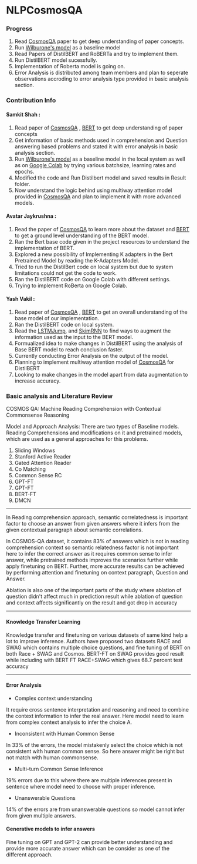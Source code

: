 # NLPCosmosQA

### Progress
1. Read [CosmosQA](https://arxiv.org/abs/1909.00277) paper to get deep understanding of paper concepts.
2. Run [Wilburone's model](https://github.com/samkit27/NLPCosmosQA/tree/master/wilburone/cosmosqa-master) as a baseline model
3. Read Papers of DistilBERT and RoBERTa and try to implement them.
4. Run DistilBERT model sucessfully.
5. Implementation of Roberta model is going on.
6. Error Analysis is distributed among team members and plan to seperate observations accroding to error analysis type provided in basic analysis section.

### Contribution Info 

#### Samkit Shah : 
1. Read paper of [CosmosQA](https://arxiv.org/abs/1909.00277) , [BERT](https://arxiv.org/abs/1810.04805) to get deep understanding of paper concepts
2. Get information of basic methods used in comprehension and Question answering based problems and stated it with error analysis in basic analysis section.
3. Run [Wilburone's model](https://github.com/samkit27/NLPCosmosQA/tree/master/wilburone/cosmosqa-master) as a baseline model in the local system as well as on [Google Colab](https://colab.research.google.com/drive/1hJrzJutH7bKQ9r-wVQ9BqVxiLUE9qZOQ) by trying various batchsize, learning rates and epochs.
4. Modified the code and Run Distilbert model and saved results in Result folder.
5. Now understand the logic behind using multiway attention model provided in [CosmosQA](https://arxiv.org/abs/1909.00277) and plan to implement it with more advanced models.

#### Avatar Jaykrushna :
1. Read the paper of [CosmosQA](https://arxiv.org/abs/1909.00277) to learn more about the dataset and [BERT](https://arxiv.org/abs/1810.04805) to get a ground level understanding of the BERT model.
2. Ran the Bert base code given in the project resources to understand the implementation of BERT.  
3. Explored a new possibility of Implementing K adapters in the Bert Pretrained Model by reading the K-Adapters Model.
4. Tried to run the DistilBert code on local system but due to system limitations could not get the code to work.
5. Ran the DistilBERT code on Google Colab with different settings.
6. Trying to implement RoBerta on Google Colab.

#### Yash Vakil :
1. Read paper of [CosmosQA](https://arxiv.org/abs/1909.00277) , [BERT](https://arxiv.org/abs/1810.04805) to get an overall understanding of the base model of our implementation.
2. Ran the DistilBERT code on local system.
3. Read the [LSTMJump](https://arxiv.org/pdf/1704.06877.pdf), and [SkimRNN](https://arxiv.org/abs/1711.02085) to find ways to augment the information used as the input to the BERT model.
4. Formualized idea to make changes in DistilBERT using the analysis of Base BERT model to reach conclusion faster.
5. Currently conducting Error Analysis on the output of the model.
6. Planning to implement multiway attention model of [CosmosQA](https://arxiv.org/abs/1909.00277) for DistilBERT
7. Looking to make changes in the model apart from data augmentation to increase accuracy.


### Basic analysis and Literature Review 
COSMOS QA: Machine Reading Comprehension with Contextual Commonsense Reasoning

Model and Approach Analysis:
There are two types of Baseline models. Reading Comprehensions and modifications on it and pretrained models, which are used as a general approaches for this problems.
1.	Sliding Windows
2.	Stanford Active Reader
3.	Gated Attention Reader
4.	Co Matching
5.	Common Sense RC
6.	GPT-FT
7.	GPT-FT
8.	BERT-FT
9.	DMCN

---

In Reading comprehension approach, semantic correlatedness is important factor to choose an answer from given answers where it infers from the given contextual paragraph about semantic correlations. 

In COSMOS-QA dataset, it contains 83% of answers which is not in reading comprehension context so semantic relatedness factor is not important here to infer the correct answer as it requires common sense to infer answer, while pretrained methods improves the scenarios further while apply finetuning on BERT. Further, more accurate results can be achieved by performing attention and finetuning on context paragraph, Question and Answer.

Ablation is also one of the important parts of the study where ablation of question didn't affect much in prediction result while ablation of question and context affects significantly on the result and got drop in accuracy

---

#### Knowledge Transfer Learning ###

Knowledge transfer and finetuning on various datasets of same kind help a lot to improve inference. Authors have proposed two datasets RACE and SWAG which contains multiple choice questions, and fine tuning of BERT on both Race + SWAG and Cosmos. BERT-FT on SWAG provides good result while including with BERT FT RACE+SWAG which gives 68.7 percent test accuracy

---

#### Error Analysis

* Complex context understanding 

It require cross sentence interpretation and reasoning and need to combine the context information to infer the real answer. Here model need to learn from complex context analysis
to infer the choice A. 


*	Inconsistent with Human Common Sense

In 33% of the errors, the model mistakenly select the choice which is not consistent with human common sense. So here answer might be right but not match with human commonsense.

* Multi-turn Common Sense Inference

19% errors due to this where there are multiple inferences present in sentence where model need to choose with proper inference.

*	Unanswerable Questions

14% of the errors are from unanswerable questions so model cannot infer from given multiple answers.


#### Generative models to infer answers ###

Fine tuning on GPT and GPT-2 can provide better understanding and provide more accurate answer which can be consider as one of the different approach.

